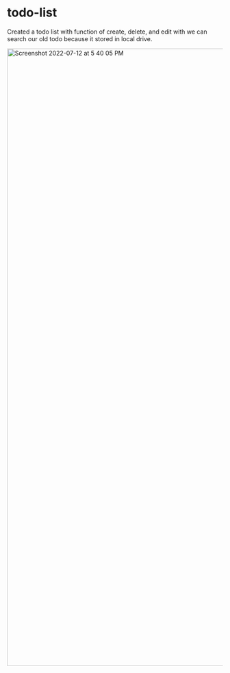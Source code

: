 # todo-list
Created a todo list with function of create, delete, and edit with we can search our old todo because it stored in local drive.

<img width="1440" alt="Screenshot 2022-07-12 at 5 40 05 PM" src="https://user-images.githubusercontent.com/54110961/178487120-4899696a-9c1e-4673-985b-0d4ec0173720.png">

